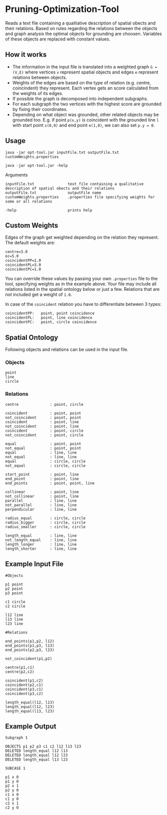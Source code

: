 Pruning-Optimization-Tool
=======

Reads a text file containing a qualitative description of spatial obects and their relations. Based on rules regarding the relations between the objects and graph analysis the optimal objects for grounding are choosen. Variables of these objects are replaced with constant values.

## How it works
* The information in the input file is translated into a weighted graph ```G = (V,E)``` where vertices ```v``` represent spatial objects and edges ```e``` represent relations between objects.
* Weights of the edges are based on the type of relation (e.g. centre, coincindent) they represent. Each vertex gets an score calculated from the weights of its edges.
* If possible the graph is decomposed into independent subgraphs.
* For each subgraph the two vertices with the highest score are grounded by fixing their coordinates.
* Depending on what object was grounded, other related objects may be grounded too. E.g. if point ```p(x,y)``` is coincident with the grounded line ```l``` with start point ```s(0,0)``` and end point ```e(1,0)```, we can also set ```p.y = 0```.

## Usage
```java -jar opt-tool.jar inputFile.txt outputFile.txt customWeights.properties```

```java -jar opt-tool.jar -help```

Arguments

    inputFile.txt               text file containing a qualitative description of spatial obects and their relations
    outputFile.txt              outputFile name
    customWeights.properties    .properties file specifying weights for some or all relations
    
    -help                       prints help
    
## Custom Weights
Edges of the graph get weighted depending on the relation they represent.
The default weights are:

    centre=3.0
    ec=5.0
    coincidentPP=1.0
    coincidentPL=3.0
    coincidentPC=1.0
    
You can override these values by passing your own ```.properties``` file to the tool, specifying weights as in the example above.
Your file may include all relations listed in the spatial ontology below or just a few. Relations that are not included get a weight of ```1.0```.

In case of the ```coincident``` relation you have to differentiate between 3 types:

    coincidentPP:   point, point coincidence
    coincidentPL:   point, line coincidence
    coincidentPC:   point, circle coincidence

## Spatial Ontology
Following objects and relations can be used in the input file.

### Objects
    point
    line
    circle

### Relations

    centre			    : point, circle  
    
    coincident 		    : point, point  
    not_coincident 	    : point, point  
    coincident 		    : point, line  
    not_coincident 	    : point, line  
    coincident 		    : point, circle  
    not_coincident 	    : point, circle  
    
    equal      		    : point, point  
    not_equal      	    : point, point  
    equal      		    : line, line  
    not_equal      	    : line, line  
    equal      		    : circle, circle  
    not_equal      	    : circle, circle  
    
    start_point 	    : point, line   
    end_point 		    : point, line  
    end_points 		    : point, point, line
    
    collinear		    : point, line  
    not_collinear		: point, line  
    parallel 		    : line, line
    not_parallel 		: line, line  
    perpendicular 	    : line, line  
    
    radius_equal 	    : circle, circle  
    radius_bigger 	    : circle, circle  
    radius_smaller 	    : circle, circle 
    
    length_equal 	    : line, line
    not_length_equal    : line, line
    length_longer 	    : line, line   
    length_shorter 	    : line, line   

## Example Input File

    #Objects
    
    p1 point  
    p2 point   
    p3 point  
    
    c1 circle   
    c2 circle  
    
    l12 line  
    l13 line  
    l23 line  
    
    #Relations
    
    end_points(p1,p2, l12)  
    end_points(p1,p3, l13)  
    end_points(p2,p3, l23)  
    
    not_coincident(p1,p2)  
    
    centre(p1,c1)
    centre(p2,c2)  
    
    coincident(p1,c2)  
    coincident(p2,c1)  
    coincident(p3,c1)  
    coincident(p3,c2)  
    
    length_equal(l12, l13)  
    length_equal(l12, l23)  
    length_equal(l13, l23)   

## Example Output

    Subgraph 1
    
    OBJECTS p1 p2 p3 c1 c2 l12 l13 l23 
    DELETED length_equal l12 l13
    DELETED length_equal l12 l23
    DELETED length_equal l13 l23
    
    SUBCASE 1
    
    p1 x 0
    p1 y 0
    p2 x 1
    p2 y 0
    c1 x 0
    c1 y 0
    c2 x 1
    c2 y 0
